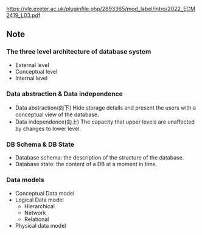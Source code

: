 https://vle.exeter.ac.uk/pluginfile.php/2893365/mod_label/intro/2022_ECM2419_L03.pdf
## Note
### The three level architecture of database system
- External level
- Conceptual level
- Internal level

### Data abstraction & Data independence
- Data abstraction(向下)
Hide storage details and present the users with a conceptual view of the database.
- Data independence(向上)
The capacity that upper levels are unaffected by changes to lower level.

### DB Schema & DB State
- Database schema: the description of the structure of the database.
- Database state: the content of a DB at a moment in time.

### Data models
- Conceptual Data model
- Logical Data model
	- Hierarchical
	- Network
	- Relational
- Physical data model
